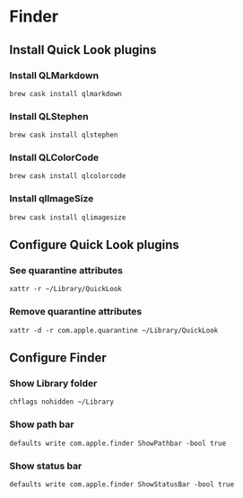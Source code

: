 # Finder

## Install Quick Look plugins

### Install QLMarkdown

```
brew cask install qlmarkdown
```

### Install QLStephen

```
brew cask install qlstephen
```

### Install QLColorCode

```
brew cask install qlcolorcode
```

### Install qlImageSize

```
brew cask install qlimagesize
```

## Configure Quick Look plugins

### See quarantine attributes

```
xattr -r ~/Library/QuickLook
```

### Remove quarantine attributes

```
xattr -d -r com.apple.quarantine ~/Library/QuickLook
```

## Configure Finder

### Show Library folder

```
chflags nohidden ~/Library
```

### Show path bar

```
defaults write com.apple.finder ShowPathbar -bool true
```

### Show status bar

```
defaults write com.apple.finder ShowStatusBar -bool true
```

